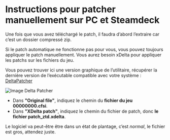 # Instructions pour patcher manuellement sur PC et Steamdeck

Une fois que vous avez téléchargé le patch, il faudra d’abord l’extraire car c’est un dossier compressé zip.

Si le patch automatique ne fonctionne pas pour vous, vous pouvez toujours appliquer le patch manuellement. Vous aurez besoin xDelta pour appliquer les patchs sur les fichiers du jeu.

Vous pouvez trouver ici une version graphique de l’utilitaire, récupérer la dernière version de l’exécutable compatible avec votre système : [DeltaPatcher](https://github.com/marco-calautti/DeltaPatcher/releases)

![Image Delta Patcher](/assets/jeu/999/jeufr/installation/deltapatcher.webp)

- Dans **"Original file"**, indiquez le chemin du **fichier du jeu 00000000.cfsi**.
- Dans **"XDelta patch"**, indiquez le chemin du fichier de patch, donc **le fichier patch_ztd.xdelta**.

Le logiciel va peut-être être dans un état de plantage, c’est *normal*, le fichier est gros, attendez juste.
